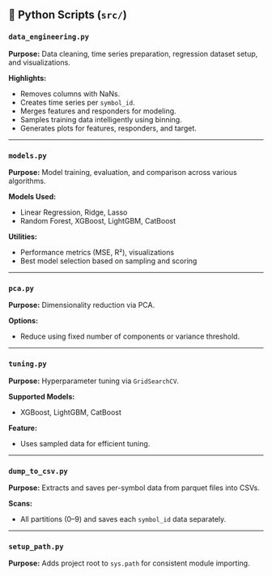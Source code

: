 ## 🧠 Python Scripts (`src/`)

### `data_engineering.py`

**Purpose:** Data cleaning, time series preparation, regression dataset setup, and visualizations.

**Highlights:**
- Removes columns with NaNs.
- Creates time series per `symbol_id`.
- Merges features and responders for modeling.
- Samples training data intelligently using binning.
- Generates plots for features, responders, and target.

---

### `models.py`

**Purpose:** Model training, evaluation, and comparison across various algorithms.

**Models Used:**
- Linear Regression, Ridge, Lasso
- Random Forest, XGBoost, LightGBM, CatBoost

**Utilities:**
- Performance metrics (MSE, R²), visualizations
- Best model selection based on sampling and scoring

---

### `pca.py`

**Purpose:** Dimensionality reduction via PCA.

**Options:**
- Reduce using fixed number of components or variance threshold.

---

### `tuning.py`

**Purpose:** Hyperparameter tuning via `GridSearchCV`.

**Supported Models:**
- XGBoost, LightGBM, CatBoost

**Feature:**
- Uses sampled data for efficient tuning.

---

### `dump_to_csv.py`

**Purpose:** Extracts and saves per-symbol data from parquet files into CSVs.

**Scans:**
- All partitions (0–9) and saves each `symbol_id` data separately.

---

### `setup_path.py`

**Purpose:** Adds project root to `sys.path` for consistent module importing.
